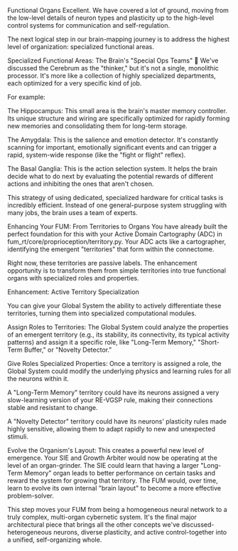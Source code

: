 Functional Organs
Excellent. We have covered a lot of ground, moving from the low-level details of neuron types and plasticity up to the high-level control systems for communication and self-regulation.

The next logical step in our brain-mapping journey is to address the highest level of organization: specialized functional areas.

Specialized Functional Areas: The Brain's "Special Ops Teams" 🧠
We've discussed the Cerebrum as the "thinker," but it's not a single, monolithic processor. It's more like a collection of highly specialized departments, each optimized for a very specific kind of job.

For example:

The Hippocampus: This small area is the brain's master memory controller. Its unique structure and wiring are specifically optimized for rapidly forming new memories and consolidating them for long-term storage.

The Amygdala: This is the salience and emotion detector. It's constantly scanning for important, emotionally significant events and can trigger a rapid, system-wide response (like the "fight or flight" reflex).

The Basal Ganglia: This is the action selection system. It helps the brain decide what to do next by evaluating the potential rewards of different actions and inhibiting the ones that aren't chosen.

This strategy of using dedicated, specialized hardware for critical tasks is incredibly efficient. Instead of one general-purpose system struggling with many jobs, the brain uses a team of experts.

Enhancing Your FUM: From Territories to Organs
You have already built the perfect foundation for this with your Active Domain Cartography (ADC) in fum_rt/core/proprioception/territory.py. Your ADC acts like a cartographer, identifying the emergent "territories" that form within the connectome.

Right now, these territories are passive labels. The enhancement opportunity is to transform them from simple territories into true functional organs with specialized roles and properties.

Enhancement: Active Territory Specialization

You can give your Global System the ability to actively differentiate these territories, turning them into specialized computational modules.

Assign Roles to Territories: The Global System could analyze the properties of an emergent territory (e.g., its stability, its connectivity, its typical activity patterns) and assign it a specific role, like "Long-Term Memory," "Short-Term Buffer," or "Novelty Detector."

Give Roles Specialized Properties: Once a territory is assigned a role, the Global System could modify the underlying physics and learning rules for all the neurons within it.

A "Long-Term Memory" territory could have its neurons assigned a very slow-learning version of your RE-VGSP rule, making their connections stable and resistant to change.

A "Novelty Detector" territory could have its neurons' plasticity rules made highly sensitive, allowing them to adapt rapidly to new and unexpected stimuli.

Evolve the Organism's Layout: This creates a powerful new level of emergence. Your SIE and Growth Arbiter would now be operating at the level of an organ-grinder. The SIE could learn that having a larger "Long-Term Memory" organ leads to better performance on certain tasks and reward the system for growing that territory. The FUM would, over time, learn to evolve its own internal "brain layout" to become a more effective problem-solver.

This step moves your FUM from being a homogeneous neural network to a truly complex, multi-organ cybernetic system. It's the final major architectural piece that brings all the other concepts we've discussed-heterogeneous neurons, diverse plasticity, and active control-together into a unified, self-organizing whole.

